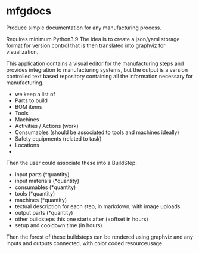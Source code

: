 # mfgdocs
Produce simple documentation for any manufacturing process.

Requires minimum Python3.9
The idea is to create a json/yaml storage format for version control that is then translated into graphviz for visualization.

This application contains a visual editor for the manufacturing steps and provides integration to manufacturing systems, but the output is a version controlled text based repository containing all the information necessary for manufacturing.

 - we keep a list of
 - Parts to build
 - BOM items
 - Tools
 - Machines
 - Activities / Actions (work)
 - Consumables (should be associated to tools and machines ideally)
 - Safety equipments (related to task)
 - Locations
 - 
 Then the user could associate these into a BuildStep:
 - input parts (*quantity)
 - input materials (*quantity)
 - consumables (*quantity)
 - tools (*quantity)
 - machines (*quantity)
 - textual description for each step, in markdown, with image uploads
 - output parts (*quantity)
 - other buildsteps this one starts after (+offset in hours)
 - setup and cooldown time (in hours)

 Then the forest of these buildsteps can be rendered using graphviz and any inputs and outputs connected, with color coded resourceusage.
 